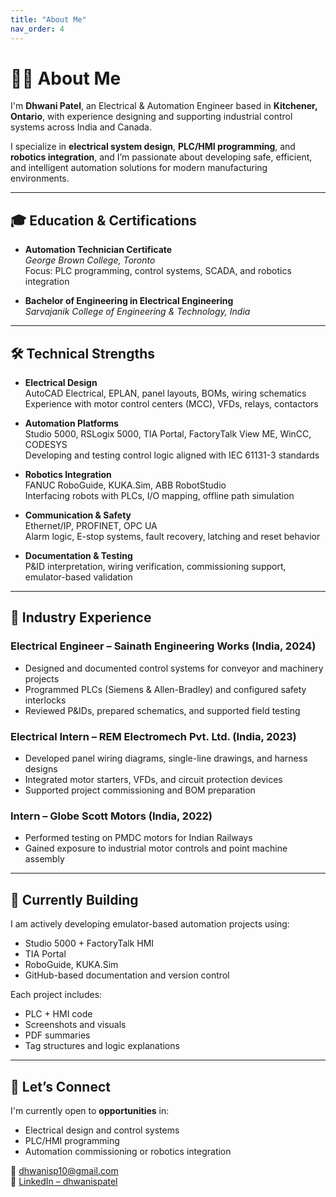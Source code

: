 ```yaml
---
title: "About Me"
nav_order: 4
---
```


# 👩‍💻 About Me

I'm **Dhwani Patel**, an Electrical & Automation Engineer based in **Kitchener, Ontario**, with experience designing and supporting industrial control systems across India and Canada.

I specialize in **electrical system design**, **PLC/HMI programming**, and **robotics integration**, and I’m passionate about developing safe, efficient, and intelligent automation solutions for modern manufacturing environments.

---

## 🎓 Education & Certifications

- **Automation Technician Certificate**  
  *George Brown College, Toronto*  
  Focus: PLC programming, control systems, SCADA, and robotics integration

- **Bachelor of Engineering in Electrical Engineering**  
  *Sarvajanik College of Engineering & Technology, India*

---

## 🛠️ Technical Strengths

- **Electrical Design**  
  AutoCAD Electrical, EPLAN, panel layouts, BOMs, wiring schematics  
  Experience with motor control centers (MCC), VFDs, relays, contactors

- **Automation Platforms**  
  Studio 5000, RSLogix 5000, TIA Portal, FactoryTalk View ME, WinCC, CODESYS  
  Developing and testing control logic aligned with IEC 61131-3 standards

- **Robotics Integration**  
  FANUC RoboGuide, KUKA.Sim, ABB RobotStudio  
  Interfacing robots with PLCs, I/O mapping, offline path simulation

- **Communication & Safety**  
  Ethernet/IP, PROFINET, OPC UA  
  Alarm logic, E-stop systems, fault recovery, latching and reset behavior

- **Documentation & Testing**  
  P&ID interpretation, wiring verification, commissioning support, emulator-based validation

---

## 🧳 Industry Experience

### **Electrical Engineer – Sainath Engineering Works (India, 2024)**  
- Designed and documented control systems for conveyor and machinery projects  
- Programmed PLCs (Siemens & Allen-Bradley) and configured safety interlocks  
- Reviewed P&IDs, prepared schematics, and supported field testing

### **Electrical Intern – REM Electromech Pvt. Ltd. (India, 2023)**  
- Developed panel wiring diagrams, single-line drawings, and harness designs  
- Integrated motor starters, VFDs, and circuit protection devices  
- Supported project commissioning and BOM preparation

### **Intern – Globe Scott Motors (India, 2022)**  
- Performed testing on PMDC motors for Indian Railways  
- Gained exposure to industrial motor controls and point machine assembly

---

## 🌱 Currently Building

I am actively developing emulator-based automation projects using:
- Studio 5000 + FactoryTalk HMI  
- TIA Portal  
- RoboGuide, KUKA.Sim  
- GitHub-based documentation and version control

Each project includes:
- PLC + HMI code
- Screenshots and visuals
- PDF summaries
- Tag structures and logic explanations

---

## 🤝 Let’s Connect

I'm currently open to **opportunities** in:
- Electrical design and control systems  
- PLC/HMI programming  
- Automation commissioning or robotics integration

📧 dhwanisp10@gmail.com  
🔗 [LinkedIn – dhwanispatel](https://www.linkedin.com/in/dhwanispatel)
